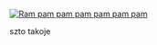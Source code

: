 [![Ram pam pam pam pam pam pam](https://github.com/imralav/github-actions-playground/actions/workflows/na_proda_zapraszam.yml/badge.svg)](https://github.com/imralav/github-actions-playground/actions/workflows/na_proda_zapraszam.yml)

szto
takoje
